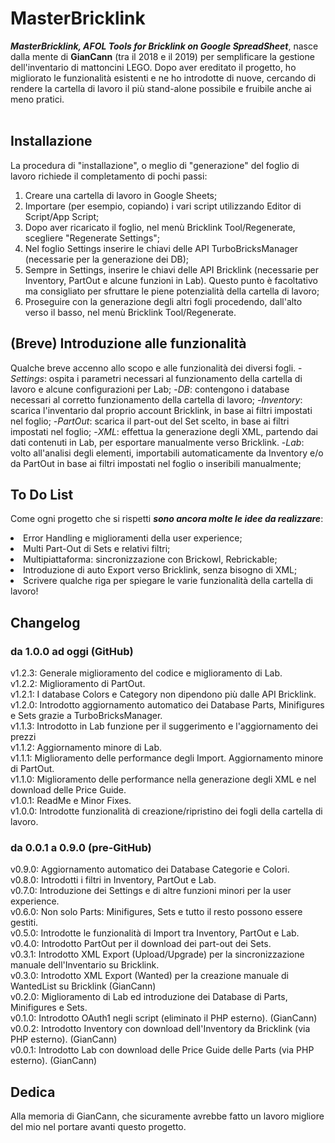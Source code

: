 # MasterBricklink
<b><i>MasterBricklink, AFOL Tools for Bricklink on Google SpreadSheet</b></i>, nasce dalla mente di <b>GianCann</b> (tra il 2018 e il 2019) per semplificare la gestione dell'inventario di mattoncini LEGO. Dopo aver ereditato il progetto, ho migliorato le funzionalità esistenti e ne ho introdotte di nuove, cercando di rendere la cartella di lavoro il più stand-alone possibile e fruibile anche ai meno pratici.<br></br>

## Installazione
La procedura di "installazione", o meglio di "generazione" del foglio di lavoro richiede il completamento di pochi passi:
1. Creare una cartella di lavoro in Google Sheets;
2. Importare (per esempio, copiando) i vari script utilizzando Editor di Script/App Script;
3. Dopo aver ricaricato il foglio, nel menù Bricklink Tool/Regenerate, scegliere "Regenerate Settings";
4. Nel foglio Settings inserire le chiavi delle API TurboBricksManager (necessarie per la generazione dei DB);
5. Sempre in Settings, inserire le chiavi delle API Bricklink (necessarie per Inventory, PartOut e alcune funzioni in Lab). Questo punto è facoltativo ma consigliato per sfruttare le piene potenzialità della cartella di lavoro;
6. Proseguire con la generazione degli altri fogli procedendo, dall'alto verso il basso, nel menù Bricklink Tool/Regenerate.

## (Breve) Introduzione alle funzionalità
Qualche breve accenno allo scopo e alle funzionalità dei diversi fogli.
-<i>Settings</i>: ospita i parametri necessari al funzionamento della cartella di lavoro e alcune configurazioni per Lab;
-<i>DB</i>: contengono i database necessari al corretto funzionamento della cartella di lavoro;
-<i>Inventory</i>: scarica l'inventario dal proprio account Bricklink, in base ai filtri impostati nel foglio;
-<i>PartOut</i>: scarica il part-out del Set scelto, in base ai filtri impostati nel foglio;
-<i>XML</i>: effettua la generazione degli XML, partendo dai dati contenuti in Lab, per esportare manualmente verso Bricklink.
-<i>Lab</i>: volto all'analisi degli elementi, importabili automaticamente da Inventory e/o da PartOut in base ai filtri impostati nel foglio o inseribili manualmente;


## To Do List
Come ogni progetto che si rispetti <b><i>sono ancora molte le idee da realizzare</b></i>:
<li>Error Handling e miglioramenti della user experience;</li>
<li>Multi Part-Out di Sets e relativi filtri;</li>
<li>Multipiattaforma: sincronizzazione con Brickowl, Rebrickable;</li>
<li>Introduzione di auto Export verso Bricklink, senza bisogno di XML;</li>
<li>Scrivere qualche riga per spiegare le varie funzionalità della cartella di lavoro!</li>

## Changelog
### da 1.0.0 ad oggi (GitHub)
v1.2.3: Generale miglioramento del codice e miglioramento di Lab.<br>
v1.2.2: Miglioramento di PartOut.<br>
v1.2.1: I database Colors e Category non dipendono più dalle API Bricklink.<br>
v1.2.0: Introdotto aggiornamento automatico dei Database Parts, Minifigures e Sets grazie a TurboBricksManager.<br>
v1.1.3: Introdotto in Lab funzione per il suggerimento e l'aggiornamento dei prezzi <br>
v1.1.2: Aggiornamento minore di Lab.<br>
v1.1.1: Miglioramento delle performance degli Import. Aggiornamento minore di PartOut.<br>
v1.1.0: Miglioramento delle performance nella generazione degli XML e nel download delle Price Guide.<br>
v1.0.1: ReadMe e Minor Fixes.<br>
v1.0.0: Introdotte funzionalità di creazione/ripristino dei fogli della cartella di lavoro.<br>

### da 0.0.1 a 0.9.0 (pre-GitHub)
v0.9.0: Aggiornamento automatico dei Database Categorie e Colori.<br>
v0.8.0: Introdotti i filtri in Inventory, PartOut e Lab.<br>
v0.7.0: Introduzione dei Settings e di altre funzioni minori per la user experience.<br>
v0.6.0: Non solo Parts: Minifigures, Sets e tutto il resto possono essere gestiti.<br>
v0.5.0: Introdotte le funzionalità di Import tra Inventory, PartOut e Lab.<br>
v0.4.0: Introdotto PartOut per il download dei part-out dei Sets.<br>
v0.3.1: Introdotto XML Export (Upload/Upgrade) per la sincronizzazione manuale dell'Inventario su Bricklink.<br>
v0.3.0: Introdotto XML Export (Wanted) per la creazione manuale di WantedList su Bricklink (GianCann)<br>
v0.2.0: Miglioramento di Lab ed introduzione dei Database di Parts, Minifigures e Sets.<br>
v0.1.0: Introdotto OAuth1 negli script (eliminato il PHP esterno). (GianCann)<br>
v0.0.2: Introdotto Inventory con download dell'Inventory da Bricklink (via PHP esterno). (GianCann)<br>
v0.0.1: Introdotto Lab con download delle Price Guide delle Parts (via PHP esterno). (GianCann)<br>

## Dedica
Alla memoria di GianCann, che sicuramente avrebbe fatto un lavoro migliore del mio nel portare avanti questo progetto.